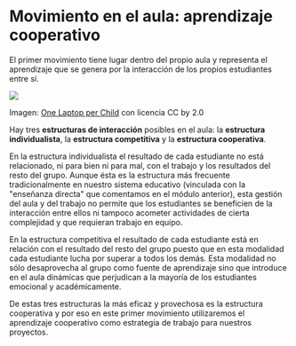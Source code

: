 
# Movimiento en el aula: aprendizaje cooperativo

El primer movimiento tiene lugar dentro del propio aula y representa el aprendizaje que se genera por la interacción de los propios estudiantes entre sí.

![](https://raw.githubusercontent.com/catedu/abp/master/img/workingwithcomputers.jpg)

Imagen: [One Laptop per Child](http://www.flickr.com/photos/olpc/2607192336/) con licencia CC by 2.0

Hay tres **estructuras de interacción** posibles en el aula: la **estructura individualista**, la **estructura competitiva** y la **estructura cooperativa**.

En la estructura individualista el resultado de cada estudiante no está relacionado, ni para bien ni para mal, con el trabajo y los resultados del resto del grupo. Aunque ésta es la estructura más frecuente tradicionalmente en nuestro sistema educativo (vinculada con la "enseñanza directa" que comentamos en el módulo anterior), esta gestión del aula y del trabajo no permite que los estudiantes se beneficien de la interacción entre ellos ni tampoco acometer actividades de cierta complejidad y que requieran trabajo en equipo.

En la estructura competitiva el resultado de cada estudiante está en relación con el resultado del resto del grupo puesto que en esta modalidad cada estudiante lucha por superar a todos los demás. Esta modalidad no sólo desaprovecha al grupo como fuente de aprendizaje sino que introduce en el aula dinámicas que perjudican a la mayoría de los estudiantes emocional y académicamente.

De estas tres estructuras la más eficaz y provechosa es la estructura cooperativa y por eso en este primer movimiento utilizaremos el aprendizaje cooperativo como estrategia de trabajo para nuestros proyectos.
